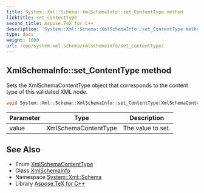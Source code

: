 ```yaml
---
title: System::Xml::Schema::XmlSchemaInfo::set_ContentType method
linktitle: set_ContentType
second_title: Aspose.TeX for C++
description: 'System::Xml::Schema::XmlSchemaInfo::set_ContentType method. Sets the XmlSchemaContentType object that corresponds to the content type of this validated XML node in C++.'
type: docs
weight: 1000
url: /cpp/system.xml.schema/xmlschemainfo/set_contenttype/
---
```

## XmlSchemaInfo::set_ContentType method


Sets the XmlSchemaContentType object that corresponds to the content type of this validated XML node.

```cpp
void System::Xml::Schema::XmlSchemaInfo::set_ContentType(XmlSchemaContentType value)
```


| Parameter | Type | Description |
| --- | --- | --- |
| value | XmlSchemaContentType | The value to set. |

## See Also

* Enum [XmlSchemaContentType](../../xmlschemacontenttype/)
* Class [XmlSchemaInfo](../)
* Namespace [System::Xml::Schema](../../)
* Library [Aspose.TeX for C++](../../../)
